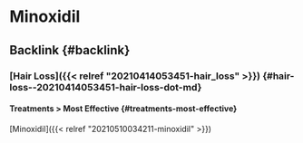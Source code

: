 # Minoxidil


## Backlink {#backlink}


### [Hair Loss]({{< relref "20210414053451-hair_loss" >}}) {#hair-loss--20210414053451-hair-loss-dot-md}


#### Treatments > Most Effective {#treatments-most-effective}

[Minoxidil]({{< relref "20210510034211-minoxidil" >}})

